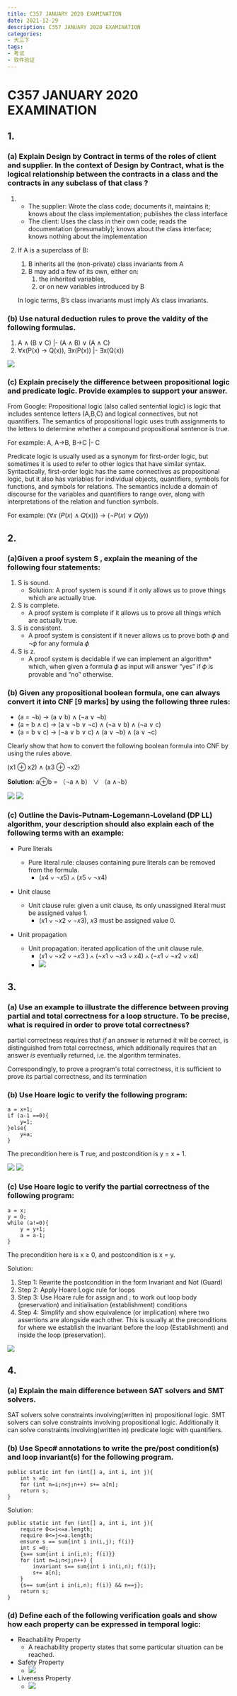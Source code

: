 ```yaml
---
title: C357 JANUARY 2020 EXAMINATION
date: 2021-12-29
description: C357 JANUARY 2020 EXAMINATION
categories:
- 大三下
tags:
- 考试
- 软件验证
---
```


# C357 JANUARY 2020 EXAMINATION

## 1. 

### (a) Explain Design by Contract in terms of the roles of client and supplier. In the context of Design by Contract, what is the logical relationship between the contracts in a class and the contracts in any subclass of that class ?

1. - The supplier: Wrote the class code; documents it, maintains it; knows about the class implementation; publishes the class interface
   - The client: Uses the class in their own code; reads the documentation (presumably); knows about the class interface; knows nothing about the implementation

2. If A is a superclass of B: 

   1. B inherits all the (non-private) class invariants from A
   2. B may add a few of its own, either on: 
      1. the inherited variables, 
      2. or on new variables introduced by B 

   In logic terms, B’s class invariants must imply A’s class invariants.

### (b) Use natural deduction rules to prove the valdity of the following formulas.

1. A ∧ (B ∨ C) |- (A ∧ B) ∨ (A ∧ C)
2. ∀x(P(x) → Q(x)), ∃x(P(x)) |- ∃x(Q(x))

![](../../.vuepress/public/img/CS357JANUARY2020EXAMINATION1b.jpg)

### (c) Explain precisely the difference between propositional logic and predicate logic. Provide examples to support your answer.

From Google: Propositional logic (also called sentential logic) is logic that includes sentence letters (A,B,C) and logical connectives, but not quantifiers. The semantics of propositional logic uses truth assignments to the letters to determine whether a compound propositional sentence is true.

For example: A, A→B, B→C |- C

Predicate logic is usually used as a synonym for first-order logic, but sometimes it is used to refer to other logics that have similar syntax. Syntactically, first-order logic has the same connectives as propositional logic, but it also has variables for individual objects, quantifiers, symbols for functions, and symbols for relations. The semantics include a domain of discourse for the variables and quantifiers to range over, along with interpretations of the relation and function symbols.

For example: (∀𝑥 (𝑃(𝑥) ∧ 𝑄(𝑥))) → (¬𝑃(𝑥) ∨ 𝑄(𝑦))

## 2. 

### (a)Given a proof system S , explain the meaning of the following four statements:

1. S is sound. 
   - Solution: A proof system is sound if it only allows us to prove things which are actually true.
2. S is complete. 
   - A proof system is complete if it allows us to prove all things which are actually true.
3. S is consistent.
   - A proof system is consistent if it never allows us to prove both 𝜙 and ¬𝜙 for any formula 𝜙
4. S is z.
   - A proof system is decidable if we can implement an algorithm* which, when given a formula 𝜙 as input will answer “yes” if 𝜙 is provable and “no” otherwise.

### (b) Given any propositional boolean formula, one can always convert it into CNF [9 marks] by using the following three rules:

- (a = ¬b) → (a ∨ b) ∧ (¬a ∨ ¬b)
- (a = b ∧ c) → (a ∨ ¬b ∨ ¬c) ∧ (¬a ∨ b) ∧ (¬a ∨ c)
- (a = b ∨ c) → (¬a ∨ b ∨ c) ∧ (a ∨ ¬b) ∧ (a ∨ ¬c)

Clearly show that how to convert the following boolean formula into CNF by using the rules above.

(x1 ⊕ x2) ∧ (x3 ⊕ ¬x2)

**Solution**: a⊕b = （¬a ∧ b） ∨ （a ∧¬b）

![](../../.vuepress/public/img/CS357JANUARY2020EXAMINATION2b-1.jpg)
![](../../.vuepress/public/img/CS357JANUARY2020EXAMINATION2b-2.jpg)

### (c) Outline the Davis-Putnam-Logemann-Loveland (DP LL) algorithm, your description should also explain each of the following terms with an example:

- Pure literals
  - Pure literal rule: clauses containing pure literals can be removed from the formula.
    - (𝑥4 ∨ ¬𝑥5) ∧ (𝑥5 ∨ ¬𝑥4)

- Unit clause
  - Unit clause rule: given a unit clause, its only unassigned literal must be assigned value 1.
    - (𝑥1 ∨ ¬𝑥2 ∨ ¬𝑥3), 𝑥3 must be assigned value 0.

- Unit propagation
  - Unit propagation: iterated application of the unit clause rule.
    - (𝑥1 ∨ ¬𝑥2 ∨ ¬𝑥3 ) ∧ (¬𝑥1 ∨ ¬𝑥3 ∨ 𝑥4) ∧ (¬𝑥1 ∨ ¬𝑥2 ∨ 𝑥4)
    - ![](../../.vuepress/public/img/CS357JANUARY2020EXAMINATION2c.png)


## 3. 

### (a) Use an example to illustrate the difference between proving partial and total correctness for a loop structure. To be precise, what is required in order to prove total correctness?

partial correctness requires that *if* an answer is returned it will be correct, is distinguished from total correctness, which additionally requires that an answer *is* eventually returned, i.e. the algorithm terminates.

Correspondingly, to prove a program's total correctness, it is sufficient to prove its partial correctness, and its termination

### (b) Use Hoare logic to verify the following program:

```dafny
a = x+1;
if (a-1 ==0){
	y=1;
}else{
	y=a;
}
```

The precondition here is T rue, and postcondition is y = x + 1.

![](../../.vuepress/public/img/CS357JANUARY2020EXAMINATION3b-1.jpg)
![](../../.vuepress/public/img/CS357JANUARY2020EXAMINATION3b-2.jpg)

### (c) Use Hoare logic to verify the partial correctness of the following program:

```dafny
a = x;
y = 0;
while (a!=0){
	y = y+1;
	a = a-1;
}
```

The precondition here is x ≥ 0, and postcondition is x = y.

Solution: 

1. Step 1: Rewrite the postcondition in the form Invariant and Not (Guard) 
2. Step 2: Apply Hoare Logic rule for loops
3. Step 3: Use Hoare rule for assign and ; to work out loop body (preservation) and initialisation (establishment) conditions 
4. Step 4: Simplify and show equivalence (or implication) where two assertions are alongside each other. This is usually at the preconditions for where we establish the invariant before the loop (Establishment) and inside the loop (preservation).

![](../../.vuepress/public/img/CS357JANUARY2020EXAMINATION3c.jpg)

## 4.

### (a) Explain the main difference between SAT solvers and SMT solvers.

SAT solvers solve constraints involving(written in) propositional logic. SMT solvers can solve constraints involving propositional logic. Additionally it can solve constraints involving(written in) predicate logic with quantifiers.

### (b) Use Spec# annotations to write the pre/post condition(s) and loop invariant(s) for the following program.

```dafny
public static int fun (int[] a, int i, int j){
	int s =0;
	for (int n=i;n<j;n++) s+= a[n];
	return s;
}
```

Solution:

```dafny
public static int fun (int[] a, int i, int j){
	require 0<=i<=a.length;
	require 0<=j<=a.length;
	ensure s == sum{int i in(i,j); f(i)}
	int s =0;
	{s== sum{int i in(i,n); f(i)}} 
	for (int n=i;n<j;n++) {
		invariant s== sum{int i in(i,n); f(i)};
		s+= a[n];
	} 
	{s== sum{int i in(i,n); f(i)} && n==j}; 
	return s;
}
```

### (d) Define each of the following verification goals and show how each property can be expressed in temporal logic:

- Reachability Property
  - A reachability property states that some particular situation can be reached. 
- Safety Property
  - ![](../../.vuepress/public/img/CS357JANUARY2020EXAM4d-1.png)
- Liveness Property
  - ![](../../.vuepress/public/img/CS357JANUARY2020EXAM4d-2.png)